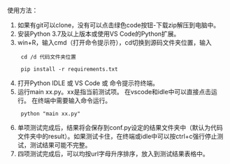 使用方法：
1. 如果有git可以clone，没有可以点击绿色code按钮-下载zip解压到电脑中。
2. 安装Python 3.7及以上版本或使用VS Code的Python扩展。
3. win+R，输入cmd（打开命令提示符），cd切换到源码文件夹位置，输入
   ```shell
    cd /d 代码文件夹位置
   ```
   ```shell
    pip install -r requirements.txt 
   ```
4. 打开Python IDLE 或 VS Code 或 命令提示符终端。
5. 运行main xx.py。xx是指当前测试项。
   在vscode和idle中可以直接点击运行。
   在终端中需要输入命令运行。
   ```shell
    python "main xx.py"
   ```
6. 单项测试完成后，结果将会保存到conf.py设定的结果文件夹中（默认为代码文件夹中的result）。如果测试卡住，在终端或idle中可以按ctrl+c强行停止测试，测试结果可能不完整。
7. 四项测试完成后，可以均按url字母升序排序，放入到测试结果表格中。